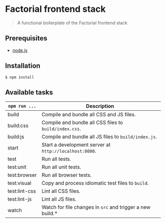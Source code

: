 # Factorial frontend stack 

> A functional boilerplate of the Factorial frontend stack 

## Prerequisites

* [node.js](https://nodejs.org/en/)

## Installation

    $ npm install

## Available tasks
 
`npm run ...` | Description
---|---
build | Compile and bundle all CSS and JS files.
build:css | Compile and bundle all CSS files to `build/index.css`.
build:js | Compile and bundle all JS files to `build/index.js`.
start | Start a development server at `http://localhost:8080`.
test | Run all tests. 
test:unit | Run all unit tests.
test:browser | Run all browser tests.
test:visual | Copy and process idiomatic test files to `build`.
test:lint-css | Lint all CSS files.
test:lint-js | Lint all JS files.
watch | Watch for file changes in `src` and trigger a new build.*
